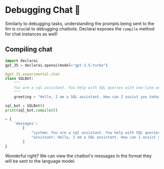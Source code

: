 # Debugging Chat :bug:

Similarly to debugging tasks, understanding the prompts being sent to the llm is crucial to debugging chatbots.
Declarai exposes the `compile` method for chat instances as well!

## Compiling chat
```py
import declarai
gpt_35 = declarai.openai(model="gpt-3.5-turbo")

@gpt_35.experimental.chat
class SQLBot:
    """
    You are a sql assistant. You help with SQL queries with one-line answers.
    """
    greeting = "Hello, I am a SQL assistant. How can I assist you today?"

sql_bot = SQLBot()
print(sql_bot.compile())
```
```py
> {
    'messages': 
        [
            "system: You are a sql assistant. You help with SQL queries with one-line answers.", 
            "assistant: Hello, I am a SQL assistant. How can I assist you today?"
        ]
}
```
Wonderful right? We can view the chatbot's messages in the format they will be sent to the language model.
